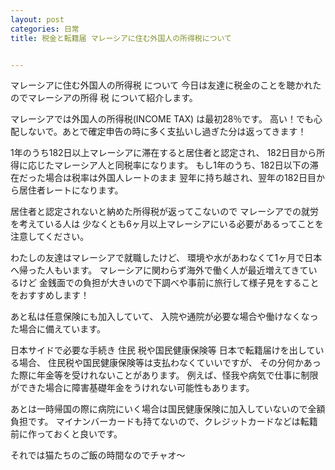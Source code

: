 ```yaml
---
layout: post
categories: 日常
title: 税金と転籍届 マレーシアに住む外国人の所得税について


---
```

マレーシアに住む外国人の所得税 について
今日は友達に税金のことを聴かれたのでマレーシアの所得 税 について紹介します。

マレーシアでは外国人の所得税(INCOME TAX) は最初28％です。
高い！でも心配しないで。あとで確定申告の時に多く支払いし過ぎた分は返ってきます！

1年のうち182日以上マレーシアに滞在すると居住者と認定され、
182日目から所得に応じたマレーシア人と同税率になります。
もし1年のうち、182日以下の滞在だった場合は税率は外国人レートのまま
翌年に持ち越され、翌年の182日目から居住者レートになります。

居住者と認定されないと納めた所得税が返ってこないので
マレーシアでの就労を考えている人は
少なくとも6ヶ月以上マレーシアにいる必要があるってことを注意してください。

わたしの友達はマレーシアで就職したけど、
環境や水があわなくて1ヶ月で日本へ帰った人もいます。
マレーシアに関わらず海外で働く人が最近増えてきているけど
金銭面での負担が大きいので下調べや事前に旅行して様子見をすることをおすすめします！

あと私は任意保険にも加入していて、
入院や通院が必要な場合や働けなくなった場合に備えています。

日本サイドで必要な手続き 住民 税や国民健康保険等
日本で転籍届けを出している場合、
住民税や国民健康保険等は支払わなくていいですが、
その分何かあった際に年金等を受けれないことがあります。
例えば、怪我や病気で仕事に制限ができた場合に障害基礎年金をうけれない可能性もあります。

あとは一時帰国の際に病院にいく場合は国民健康保険に加入していないので全額負担です。
マイナンバーカードも持てないので、クレジットカードなどは転籍前に作っておくと良いです。

それでは猫たちのご飯の時間なのでチャオ～
